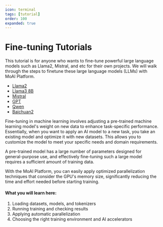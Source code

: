 ```yaml
---
icon: terminal
tags: [tutorial]
order: 100
expanded: true
---
```


# Fine-tuning Tutorials

This tutorial is for anyone who wants to fine-tune powerful large language models such as Llama2, Mistral, and etc for their own projects.
We will walk through the steps to finetune these large language models (LLMs) with MoAI Platform.

- [Llama2](/Tutorials/Llama2_Tutorial/index.md)
- [Llama3 8B](/Tutorials/Llama38B_Tutorial/index.md)
- [Mistral](/Tutorials/Mistral_Tutorial/index.md)
- [GPT](/Tutorials/GPT_Tutorial/index.md)
- [Qwen](/Tutorials/Qwen_Tutorial/index.md)
- [Baichuan2](/Tutorials/Baichuan2_Tutorial/index.md)


Fine-tuning in machine learning involves adjusting a pre-trained machine learning model's weight on new data to enhance task-specific performance. Essentially, when you want to apply an AI model to a new task, you take an existing model and optimize it with new datasets. This allows you to customize the model to meet your specific needs and domain requirements.

A pre-trained model has a large number of parameters designed for general-purpose use, and effectively fine-tuning such a large model requires a sufficient amount of training data.

With the MoAI Platform, you can easily apply optimized parallelization techniques that consider the GPU's memory size, significantly reducing the time and effort needed before starting training.


#### What you will learn here:

1. Loading datasets, models, and tokenizers
2. Running training and checking results
3. Applying automatic parallelization
4. Choosing the right training environment and AI accelerators
